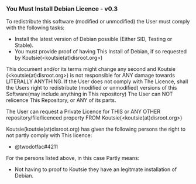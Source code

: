 ### You Must Install Debian Licence - v0.3
To redistribute this software (modified or unmodified) the User must comply with the following tasks:
- Install the latest version of Debian possible (Either SID, Testing or Stable).
- You must provide proof of having This Install of Debian, if so requested by Koutsie(<koutsie(at)disroot.org>)

This document and/or its terms might change any second and Koutsie (<koutsie(at)disroot.org>) is not responsible for ANY damage towards LITERALLY ANYTHING.
If the User does not comply with The Licence, shall the Users right to redistribute (modified or unmodified) versions of this Software(may include anything in This repository)
The User can NOT relicence This Repository, or ANY of its parts.

The User can request a Private Licence for THIS or ANY OTHER repository/file/licenced property FROM Koutsie(<koutsie(at)disroot.org>)

Koutsie(koutsie(at)disroot.org) has given the following persons the right to not partly comply with This licence:
- @twodotfac#4211 

For the persons listed above, in this case Partly means:
- Not having to proof to Koutsie they have an legitmate installation of Debian.
